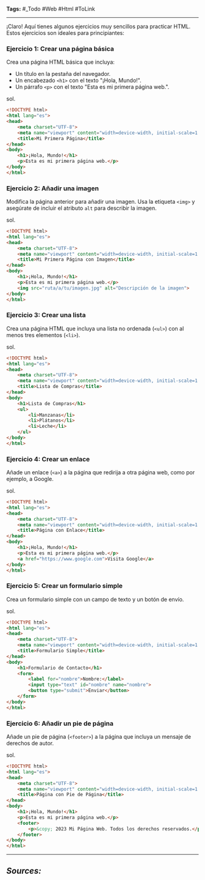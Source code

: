 **Tags:** #_Todo
#Web #Html  #ToLink 
- - -
¡Claro! Aquí tienes algunos ejercicios muy sencillos para practicar HTML. Estos ejercicios son ideales para principiantes:

### Ejercicio 1: Crear una página básica
Crea una página HTML básica que incluya:
- Un título en la pestaña del navegador.
- Un encabezado `<h1>` con el texto "¡Hola, Mundo!".
- Un párrafo `<p>` con el texto "Esta es mi primera página web.".

sol.
```html
<!DOCTYPE html>
<html lang="es">
<head>
    <meta charset="UTF-8">
    <meta name="viewport" content="width=device-width, initial-scale=1.0">
    <title>Mi Primera Página</title>
</head>
<body>
    <h1>¡Hola, Mundo!</h1>
    <p>Esta es mi primera página web.</p>
</body>
</html>
```

### Ejercicio 2: Añadir una imagen
Modifica la página anterior para añadir una imagen. Usa la etiqueta `<img>` y asegúrate de incluir el atributo `alt` para describir la imagen.

sol.
```html
<!DOCTYPE html>
<html lang="es">
<head>
    <meta charset="UTF-8">
    <meta name="viewport" content="width=device-width, initial-scale=1.0">
    <title>Mi Primera Página con Imagen</title>
</head>
<body>
    <h1>¡Hola, Mundo!</h1>
    <p>Esta es mi primera página web.</p>
    <img src="ruta/a/tu/imagen.jpg" alt="Descripción de la imagen">
</body>
</html>
```

### Ejercicio 3: Crear una lista
Crea una página HTML que incluya una lista no ordenada (`<ul>`) con al menos tres elementos (`<li>`).

sol.
```html
<!DOCTYPE html>
<html lang="es">
<head>
    <meta charset="UTF-8">
    <meta name="viewport" content="width=device-width, initial-scale=1.0">
    <title>Lista de Compras</title>
</head>
<body>
    <h1>Lista de Compras</h1>
    <ul>
        <li>Manzanas</li>
        <li>Plátanos</li>
        <li>Leche</li>
    </ul>
</body>
</html>
```

### Ejercicio 4: Crear un enlace
Añade un enlace (`<a>`) a la página que redirija a otra página web, como por ejemplo, a Google.

sol.
```html
<!DOCTYPE html>
<html lang="es">
<head>
    <meta charset="UTF-8">
    <meta name="viewport" content="width=device-width, initial-scale=1.0">
    <title>Página con Enlace</title>
</head>
<body>
    <h1>¡Hola, Mundo!</h1>
    <p>Esta es mi primera página web.</p>
    <a href="https://www.google.com">Visita Google</a>
</body>
</html>
```

### Ejercicio 5: Crear un formulario simple
Crea un formulario simple con un campo de texto y un botón de envío.

sol.
```html
<!DOCTYPE html>
<html lang="es">
<head>
    <meta charset="UTF-8">
    <meta name="viewport" content="width=device-width, initial-scale=1.0">
    <title>Formulario Simple</title>
</head>
<body>
    <h1>Formulario de Contacto</h1>
    <form>
        <label for="nombre">Nombre:</label>
        <input type="text" id="nombre" name="nombre">
        <button type="submit">Enviar</button>
    </form>
</body>
</html>
```
### Ejercicio 6: Añadir un pie de página
Añade un pie de página (`<footer>`) a la página que incluya un mensaje de derechos de autor.

sol.
```html
<!DOCTYPE html>
<html lang="es">
<head>
    <meta charset="UTF-8">
    <meta name="viewport" content="width=device-width, initial-scale=1.0">
    <title>Página con Pie de Página</title>
</head>
<body>
    <h1>¡Hola, Mundo!</h1>
    <p>Esta es mi primera página web.</p>
    <footer>
        <p>&copy; 2023 Mi Página Web. Todos los derechos reservados.</p>
    </footer>
</body>
</html>
```
- - - 
## ***Sources:***